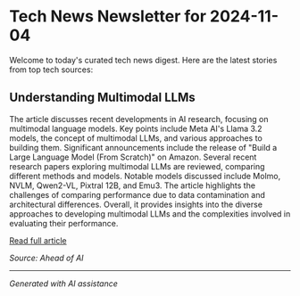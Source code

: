 
# Tech News Newsletter for 2024-11-04

Welcome to today's curated tech news digest. Here are the latest stories from top tech sources:


## Understanding Multimodal LLMs

The article discusses recent developments in AI research, focusing on multimodal language models. Key points include Meta AI's Llama 3.2 models, the concept of multimodal LLMs, and various approaches to building them. Significant announcements include the release of "Build a Large Language Model (From Scratch)" on Amazon. Several recent research papers exploring multimodal LLMs are reviewed, comparing different methods and models. Notable models discussed include Molmo, NVLM, Qwen2-VL, Pixtral 12B, and Emu3. The article highlights the challenges of comparing performance due to data contamination and architectural differences. Overall, it provides insights into the diverse approaches to developing multimodal LLMs and the complexities involved in evaluating their performance.

[Read full article](https://magazine.sebastianraschka.com/p/understanding-multimodal-llms)

*Source: Ahead of AI*

---


*Generated with AI assistance*

